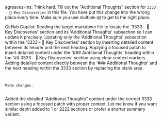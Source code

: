 agreaves-ms: Think hard. Fill out the "Additional Thoughts" section for  `3333 - 🔑 Key Discoveries` in this file. You have put this change into the wrong place every time. Make sure you use multiple `@@` to get to the right place.

GitHub Copilot: Reading the target markdown file to locate the '3333 - 🔑 Key Discoveries' section and its 'Additional Thoughts' subsection so I can update it precisely. Updating only the 'Additional Thoughts' subsection within the '3333 - 🔑 Key Discoveries' section by inserting detailed content between its header and the next heading. Applying a focused patch to insert detailed content under the '### Additional Thoughts' heading within the '## 3333 - 🔑 Key Discoveries' section using clear context markers. Adding detailed content directly between the '### Additional Thoughts' and the next heading within the 3333 section by replacing the blank area.
```


Made changes.


```
Added the detailed “Additional Thoughts” content under the correct 3333 section using a focused patch with proper context. Let me know if you want similar depth added to 1 or 2222 sections or prefer a shorter summary variant.
